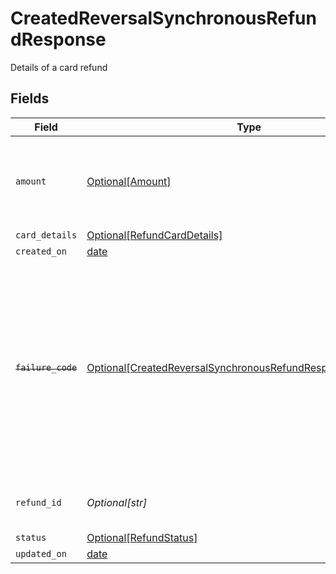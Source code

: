 # CreatedReversalSynchronousRefundResponse

Details of a card refund


## Fields

| Field                                                                                                                                                                                | Type                                                                                                                                                                                 | Required                                                                                                                                                                             | Description                                                                                                                                                                          | Example                                                                                                                                                                              |
| ------------------------------------------------------------------------------------------------------------------------------------------------------------------------------------ | ------------------------------------------------------------------------------------------------------------------------------------------------------------------------------------ | ------------------------------------------------------------------------------------------------------------------------------------------------------------------------------------ | ------------------------------------------------------------------------------------------------------------------------------------------------------------------------------------ | ------------------------------------------------------------------------------------------------------------------------------------------------------------------------------------ |
| `amount`                                                                                                                                                                             | [Optional[Amount]](../../models/shared/amount.md)                                                                                                                                    | :heavy_minus_sign:                                                                                                                                                                   | A representation of money containing an integer value and it's currency.                                                                                                             |                                                                                                                                                                                      |
| `card_details`                                                                                                                                                                       | [Optional[RefundCardDetails]](../../models/shared/refundcarddetails.md)                                                                                                              | :heavy_minus_sign:                                                                                                                                                                   | N/A                                                                                                                                                                                  |                                                                                                                                                                                      |
| `created_on`                                                                                                                                                                         | [date](https://docs.python.org/3/library/datetime.html#date-objects)                                                                                                                 | :heavy_minus_sign:                                                                                                                                                                   | N/A                                                                                                                                                                                  |                                                                                                                                                                                      |
| ~~`failure_code`~~                                                                                                                                                                   | [Optional[CreatedReversalSynchronousRefundResponseFailureCode]](../../models/shared/createdreversalsynchronousrefundresponsefailurecode.md)                                          | :heavy_minus_sign:                                                                                                                                                                   | :warning: **DEPRECATED**: this will be removed in a future release, please migrate away from it as soon as possible.<br/><br/>This field is deprecated and will be removed in December 2023. |                                                                                                                                                                                      |
| `refund_id`                                                                                                                                                                          | *Optional[str]*                                                                                                                                                                      | :heavy_minus_sign:                                                                                                                                                                   | UUID v4                                                                                                                                                                              | ec7e1848-dc80-4ab0-8827-dd7fc0737b43                                                                                                                                                 |
| `status`                                                                                                                                                                             | [Optional[RefundStatus]](../../models/shared/refundstatus.md)                                                                                                                        | :heavy_minus_sign:                                                                                                                                                                   | N/A                                                                                                                                                                                  | failed                                                                                                                                                                               |
| `updated_on`                                                                                                                                                                         | [date](https://docs.python.org/3/library/datetime.html#date-objects)                                                                                                                 | :heavy_minus_sign:                                                                                                                                                                   | N/A                                                                                                                                                                                  |                                                                                                                                                                                      |